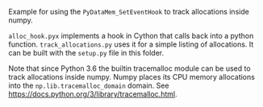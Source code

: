 Example for using the `PyDataMem_SetEventHook` to track allocations inside numpy.

`alloc_hook.pyx` implements a hook in Cython that calls back into a python
function. `track_allocations.py` uses it for a simple listing of allocations.
It can be built with the `setup.py` file in this folder.

Note that since Python 3.6 the builtin tracemalloc module can be used to
track allocations inside numpy.
Numpy places its CPU memory allocations into the `np.lib.tracemalloc_domain`
domain.
See https://docs.python.org/3/library/tracemalloc.html.
